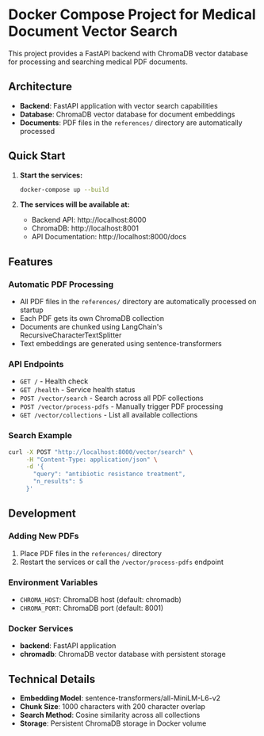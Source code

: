 # Docker Compose Project for Medical Document Vector Search

This project provides a FastAPI backend with ChromaDB vector database for processing and searching medical PDF documents.

## Architecture

- **Backend**: FastAPI application with vector search capabilities
- **Database**: ChromaDB vector database for document embeddings
- **Documents**: PDF files in the `references/` directory are automatically processed

## Quick Start

1. **Start the services:**
   ```bash
   docker-compose up --build
   ```

2. **The services will be available at:**
   - Backend API: http://localhost:8000
   - ChromaDB: http://localhost:8001
   - API Documentation: http://localhost:8000/docs

## Features

### Automatic PDF Processing
- All PDF files in the `references/` directory are automatically processed on startup
- Each PDF gets its own ChromaDB collection
- Documents are chunked using LangChain's RecursiveCharacterTextSplitter
- Text embeddings are generated using sentence-transformers

### API Endpoints

- `GET /` - Health check
- `GET /health` - Service health status
- `POST /vector/search` - Search across all PDF collections
- `POST /vector/process-pdfs` - Manually trigger PDF processing
- `GET /vector/collections` - List all available collections

### Search Example

```bash
curl -X POST "http://localhost:8000/vector/search" \
     -H "Content-Type: application/json" \
     -d '{
       "query": "antibiotic resistance treatment",
       "n_results": 5
     }'
```

## Development

### Adding New PDFs
1. Place PDF files in the `references/` directory
2. Restart the services or call the `/vector/process-pdfs` endpoint

### Environment Variables
- `CHROMA_HOST`: ChromaDB host (default: chromadb)
- `CHROMA_PORT`: ChromaDB port (default: 8001)

### Docker Services
- **backend**: FastAPI application
- **chromadb**: ChromaDB vector database with persistent storage

## Technical Details

- **Embedding Model**: sentence-transformers/all-MiniLM-L6-v2
- **Chunk Size**: 1000 characters with 200 character overlap
- **Search Method**: Cosine similarity across all collections
- **Storage**: Persistent ChromaDB storage in Docker volume
